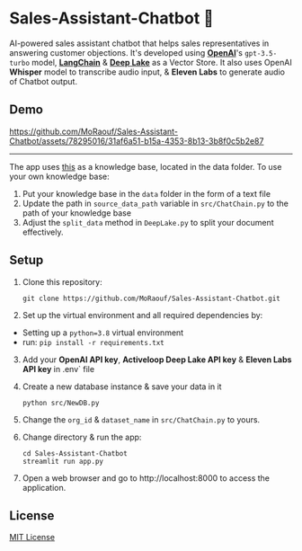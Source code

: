 # Sales-Assistant-Chatbot 💬

AI-powered sales assistant chatbot that helps sales representatives in answering customer objections. It's developed using **[OpenAI](https://openai.com/)**'s `gpt-3.5-turbo` model, **[LangChain](https://github.com/hwchase17/langchain)** & **[Deep Lake](https://github.com/activeloopai/deeplake)** as a Vector Store. It also uses OpenAI **Whisper** model to transcribe audio input, & **Eleven Labs** to generate audio of Chatbot output.


Demo
---
https://github.com/MoRaouf/Sales-Assistant-Chatbot/assets/78295016/31af6a51-b15a-4353-8b13-3b8f0c5b2e87


---
The app uses [this](https://blog.hubspot.com/sales/handling-common-sales-objections) as a knowledge base, located in the data folder. To use your own knowledge base:

1. Put your knowledge base in the `data` folder in the form of a text file
2. Update the path in `source_data_path` variable in `src/ChatChain.py` to the path of your knowledge base
3. Adjust the `split_data` method in `DeepLake.py` to split your document effectively.


Setup
---
1. Clone this repository:
    ```
    git clone https://github.com/MoRaouf/Sales-Assistant-Chatbot.git
    ```
2. Set up the virtual environment and all required dependencies by:
  * Setting up a `python=3.8` virtual environment
  * run: `pip install -r requirements.txt`

3. Add your **OpenAI API key**,  **Activeloop Deep Lake API key** & **Eleven Labs API key** in .env` file

4. Create a new database instance & save your data in it 
    ```
    python src/NewDB.py
    ```

5. Change the `org_id` & `dataset_name` in `src/ChatChain.py` to yours.

6. Change directory & run the app:
    ```
    cd Sales-Assistant-Chatbot
    streamlit run app.py
    ```
7. Open a web browser and go to http://localhost:8000 to access the application.



License
---
[MIT License](https://github.com/e-johnstonn/SalesCopilot/blob/master/LICENSE)
